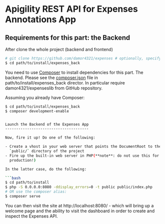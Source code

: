 Apigility REST API for Expenses Annotations App
===============================================

Requirements for this part: the Backend
---------------------------------------
After clone the whole project (backend and frontend) 

```bash
# git clone https://github.com/damor4321/expenses # optionally, specify the directory in which to clone
$ cd path/to/install/expenses_back
```

You need to use [Composer](https://getcomposer.org/) to install
dependencies for this part. The backend. Please see the [composer.json](composer.json) file 
in path/to/install/expenses_back director. In particular require damor4321/expenseslib from GitHub repository.

Assuming you already have Composer:

```bash
$ cd path/to/install/expenses_back
$ composer development-enable


Launch the Backend of the Expenses App
--------------------------------------

Now, fire it up! Do one of the following:

- Create a vhost in your web server that points the DocumentRoot to the
  `public/` directory of the project
- Fire up the built-in web server in PHP(**note**: do not use this for
  production!)

In the latter case, do the following:

```bash
$ cd path/to/install
$ php -S 0.0.0.0:8080 -ddisplay_errors=0 -t public public/index.php
# OR use the composer alias:
$ composer serve
```

You can then visit the site at http://localhost:8080/ - which will bring up a
welcome page and the ability to visit the dashboard in order to create and
inspect the Expenses API.

